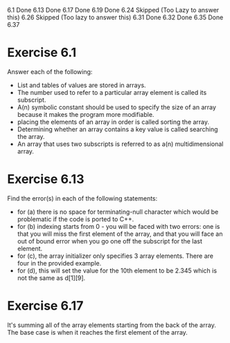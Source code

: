 6.1  Done
6.13 Done 
6.17 Done
6.19 Done
6.24 Skipped (Too Lazy to answer this)
6.26 Skipped (Too lazy to answer this)
6.31 Done
6.32 Done
6.35 Done
6.37

# Exercise 6.1 
Answer each of the following:
- List and tables of values are stored in arrays.
- The number used to refer to a particular array element is called its subscript.
- A(n) symbolic constant should be used to specify the size of an array because it makes the program more modifiable.
- placing the elements of an array in order is called sorting the array.
- Determining whether an array contains a key value is called searching the array.
- An array that uses two subscripts is referred to as a(n) multidimensional array.

# Exercise 6.13
Find the error(s) in each of the following statements:
- for (a) there is no space for terminating-null character which would be problematic if the code is ported to C++.
- for (b) indexing starts from 0 - you will be faced with two errors: one is that you will miss the first element of the array, and that you will face an out of bound error when you go one off the subscript for the last element.
- for (c), the array initializer only specifies 3 array elements. There are four in the provided example.
- for (d), this will set the value for the 10th element to be 2.345 which is not the same as d[1][9].

# Exercise 6.17
It's summing all of the array elements starting from the back of the array. The base case is when it reaches the first element of the array.